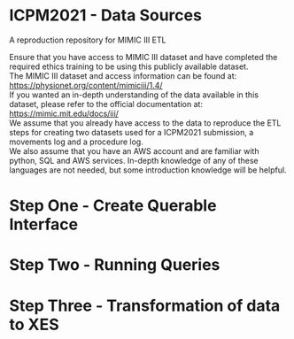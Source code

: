 # ICPM2021 - Data Sources
A reproduction repository for MIMIC III ETL

Ensure that you have access to MIMIC III dataset and have completed the required ethics training to be using this publicly available dataset.<br>
The MIMIC III dataset and access information can be found at: https://physionet.org/content/mimiciii/1.4/ <br>
If you wanted an in-depth understanding of the data available in this dataset, please refer to the official documentation at: https://mimic.mit.edu/docs/iii/ <br>
We assume that you already have access to the data to reproduce the ETL steps for creating two datasets used for a ICPM2021 submission, a movements log and a procedure log. <br>
We also assume that you have an AWS account and are familiar with python, SQL and AWS services. In-depth knowledge of any of these languages are not needed, but some introduction knowledge will be helpful.<br>

# Step One - Create Querable Interface


# Step Two - Running Queries


# Step Three - Transformation of data to XES
